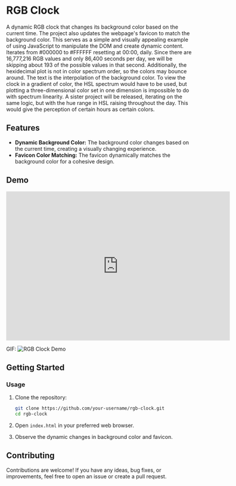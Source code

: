 # RGB Clock

A dynamic RGB clock that changes its background color based on the current time. The project also updates the webpage's favicon to match the background color. This serves as a simple and visually appealing example of using JavaScript to manipulate the DOM and create dynamic content. Iterates from #000000 to #FFFFFF resetting at 00:00, daily. 
Since there are 16,777,216 RGB values and only 86,400 seconds per day, we will be skipping about 193 of the possible values in that second.
Additionally, the hexidecimal plot is not in color spectrum order, so the colors may bounce around. The text is the interpolation of the background color. To view the clock in a gradient of color, the HSL spectrum would have to be used, but plotting a three-dimensional color set in one dimension is impossible to do with spectrum linearity. 
A sister project will be released, iterating on the same logic, but with the hue range in HSL raising throughout the day. This would give the perception of certain hours as certain colors.   

## Features

- **Dynamic Background Color:** The background color changes based on the current time, creating a visually changing experience.
- **Favicon Color Matching:** The favicon dynamically matches the background color for a cohesive design.

## Demo
<iframe src="https://codepen.io/noahsamoa/pen/JjmrRxv" width="600" height="400" frameborder="0" allowfullscreen="allowfullscreen"></iframe>

GIF:
![RGB Clock Demo](https://imgur.com/ZaEEyAq.gif)

## Getting Started

### Usage

1. Clone the repository:

    ```bash
    git clone https://github.com/your-username/rgb-clock.git
    cd rgb-clock
    ```

2. Open `index.html` in your preferred web browser.

3. Observe the dynamic changes in background color and favicon.

## Contributing

Contributions are welcome! If you have any ideas, bug fixes, or improvements, feel free to open an issue or create a pull request.
